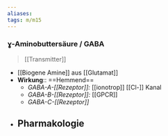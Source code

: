```yaml
---
aliases: 
tags: m/m15
---
```

### ɣ-Aminobuttersäure / GABA
> [[Transmitter]]
- [[Biogene Amine]] aus [[Glutamat]]
- **Wirkung**:: ==Hemmend==
	- *GABA-A-[[Rezeptor]]:* [[ionotrop]] [[Cl-]] Kanal
	- *GABA-B-[[Rezeptor]]:* [[GPCR]]
	- *GABA-C-[[Rezeptor]]*
- **Pharmakologie**
	- 
